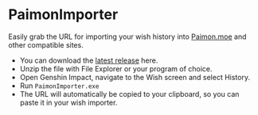 # PaimonImporter

Easily grab the URL for importing your wish history into [Paimon.moe](https://paimon.moe/) and other compatible sites.

- You can download the [latest release](https://github.com/MiraiSubject/PaimonImporter/releases/download/latest/PaimonImporter.zip) here.
- Unzip the file with File Explorer or your program of choice.
- Open Genshin Impact, navigate to the Wish screen and select History.
- Run `PaimonImporter.exe`
- The URL will automatically be copied to your clipboard, so you can paste it in your wish importer.

